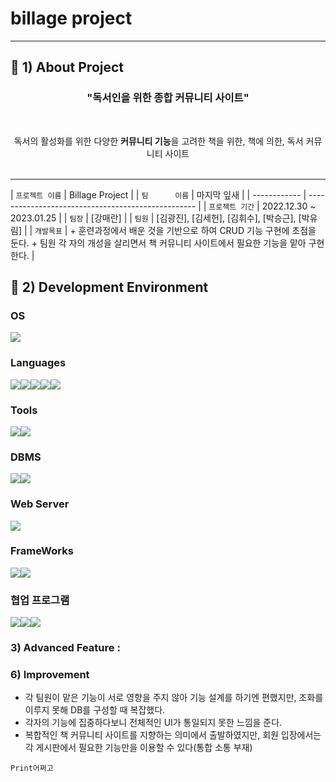 # billage project
---
## :page_with_curl: 1) About Project
<h3 align="center">"독서인을 위한 종합 커뮤니티 사이트"</h3>
<br>
<p align="center">
독서의 활성화를 위한 다양한 <b>커뮤니티 기능</b>을 고려한 책을 위한, 책에 의한, 독서 커뮤니티 사이트 <br><br>
</p>

***

| `프로젝트 이름`   | Billage Project                                        |
| `팀      이름`   | 마지막 잎새                                             |
| ------------     | --------------------------------------------------     |
| `프로젝트 기간`   | 2022.12.30 ~ 2023.01.25                                |
| `팀장`           | [강매란]                                                |
| `팀원`           | [김광진], [김세헌], [김휘수], [박승근], [박유림]          |
| `개발목표`       | + 훈련과정에서 배운 것을 기반으로 하여 CRUD 기능 구현에 초점을 둔다.
                    + 팀원 각 자의 개성을 살리면서 책 커뮤니티 사이트에서 필요한 기능을 맡아 구현한다.         |


## :wrench: 2) Development Environment
### OS
<img src="https://img.shields.io/badge/window10-1572B6?style=for-the-badge&logo=windows&logoColor=white">

### Languages
<img src="https://img.shields.io/badge/java-007396?style=for-the-badge&logo=java&logoColor=white"><img src="https://img.shields.io/badge/HTML5-E34F26?style=for-the-badge&logo=HTML5&logoColor=white"><img src="https://img.shields.io/badge/CSS3-1572B6?style=for-the-badge&logo=CSS3&logoColor=white"><img src="https://img.shields.io/badge/JavaScript-F7DF1E?style=for-the-badge&logo=JavaScript&logoColor=white"><img src="https://img.shields.io/badge/jQuery-0769AD?style=for-the-badge&logo=jQuery&logoColor=white">

### Tools
<img src="https://img.shields.io/badge/Visual Studio-5C2D91?style=for-the-badge&logo=Visual Studio&logoColor=white"><img src="https://img.shields.io/badge/STS-6DB33F?style=for-the-badge&logo=Spring&logoColor=white">

### DBMS
<img src="https://img.shields.io/badge/Oracle-F80000?style=for-the-badge&logo=Oracle&logoColor=white"><img src="https://img.shields.io/badge/SqlDeveloper-gray?style=for-the-badge&logo=SqlDeveloper&logoColor=white">

### Web Server
<img src="https://img.shields.io/badge/Apache Tomcat-F8DC75?style=for-the-badge&logo=Apache Tomcat&logoColor=white">

### FrameWorks
<img src="https://img.shields.io/badge/Spring-6DB33F?style=for-the-badge&logo=Spring&logoColor=white"><img src="https://img.shields.io/badge/Bootstrap-7952B3?style=for-the-badge&logo=Bootstrap&logoColor=white">

### 협업 프로그램
<img src="https://img.shields.io/badge/github-181717?style=for-the-badge&logo=github&logoColor=white"><img src="https://img.shields.io/badge/git-F05032?style=for-the-badge&logo=git&logoColor=white"><img src="https://img.shields.io/badge/Notion-000000?style=for-the-badge&logo=Notion&logoColor=white">


### 3) Advanced Feature : 


### 6) Improvement
+ 각 팀원이 맡은 기능이 서로 영향을 주지 않아 기능 설계를 하기엔 편했지만, 조화를 이루지 못해 DB를 구성할 때 복잡했다.
+ 각자의 기능에 집중하다보니 전체적인 UI가 통일되지 못한 느낌을 준다. 
+ 복합적인 책 커뮤니티 사이트를 지향하는 의미에서 출발하였지만, 회원 입장에서는 각 게시판에서 필요한 기능만을 이용할 수 있다(통합 소통 부재)


```
Print어쩌고
```

